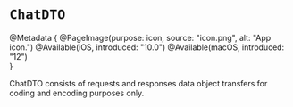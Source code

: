 # ``ChatDTO``

@Metadata {
   @PageImage(purpose: icon, source: "icon.png", alt: "App icon.")
   @Available(iOS, introduced: "10.0")
   @Available(macOS, introduced: "12")    
}

ChatDTO consists of requests and responses data object transfers for coding and encoding purposes only.
